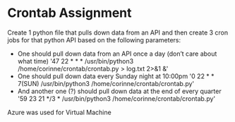# Crontab Assignment 

  Create 1 python file that pulls down data from an API and then create 3 cron jobs for that python API based on the following parameters: 
  
- One should pull down data from an API once a day (don’t care about what time) 
'47 22 * * * /usr/bin/python3 /home/corinne/crontab/crontab.py > log.txt 2>&1 &'
- One should pull down data every Sunday night at 10:00pm 
'0 22 * * 7(SUN) /usr/bin/python3 /home/corinne/crontab/crontab.py'
- And another one (?) should pull down data at the end of every quarter 
'59 23 21 */3 * /usr/bin/python3 /home/corinne/crontab/crontab.py' 

Azure was used for Virtual Machine 
